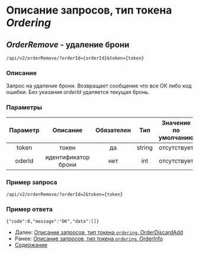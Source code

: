Описание запросов, тип токена _Ordering_
=====================================

_OrderRemove_ - удаление брони
-------------
`/api/v2/orderRemove/?orderId={orderId}&token={token}`

### Описание
Запрос на удаление брони. Возвращает сообщение что все ОК либо код ошибки. 
Без указания _orderId_ удаляется текущая бронь.

### Параметры
|    Параметр   |         Описание        | Обязателен |   Тип  | Значение по умолчанию |
|:-------------:|:-----------------------:|:----------:|:------:|:---------------------:|
|     token     |          токен          |     да     | string |      отсутствует      |
|     oderId    |   идентификатор брони   |     нет    |   int  |      отсутствует      |

### Пример запроса
`/api/v2/orderRemove/?orderId=2&token={token}`

### Пример ответа
```
{"code":0,"message":"OK","data":[]}
```

* Далее: [Описание запросов, тип токена `ordering`. OrderDiscardAdd](orderDiscardAdd)
* Ранее: [Описание запросов, тип токена `ordering`. OrderInfo](orderInfo)
* [Содержание](../index)